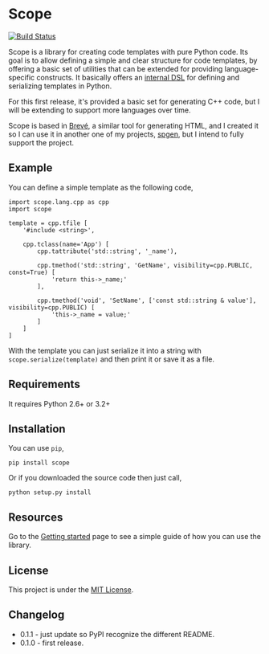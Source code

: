 # Scope

[![Build Status](https://travis-ci.org/lrgar/scope.png?branch=master)](https://travis-ci.org/lrgar/scope)

Scope is a library for creating code templates with pure Python code. Its goal is to allow defining a simple and clear structure for code templates, by offering a basic set of utilities that can be extended for providing language-specific constructs. It basically offers an [internal DSL][dsl] for defining and serializing templates in Python.

For this first release, it's provided a basic set for generating C++ code, but I will be extending to support more languages over time.

Scope is based in [Brevé][breve], a similar tool for generating HTML, and I created it so I can use it in another one of my projects, [spgen][spgen], but I intend to fully support the project.

[spgen]: https://github.com/lrgar/spgen
[breve]: http://breve.twisty-industries.com/
[dsl]: http://martinfowler.com/bliki/DomainSpecificLanguage.html

## Example

You can define a simple template as the following code, 

    import scope.lang.cpp as cpp
    import scope

    template = cpp.tfile [
    	'#include <string>',

        cpp.tclass(name='App') [
        	cpp.tattribute('std::string', '_name'),

            cpp.tmethod('std::string', 'GetName', visibility=cpp.PUBLIC, const=True) [
                'return this->_name;'
            ],

            cpp.tmethod('void', 'SetName', ['const std::string & value'], visibility=cpp.PUBLIC) [
                'this->_name = value;'
            ]
        ]
    ]

With the template you can just serialize it into a string with `scope.serialize(template)` and then print it or save it as a file. 

## Requirements

It requires Python 2.6+ or 3.2+

## Installation

You can use `pip`,

    pip install scope

Or if you downloaded the source code then just call,

    python setup.py install

## Resources

Go to the [Getting started][getting-started] page to see a simple guide of how you can use the library.

[getting-started]: https://github.com/lrgar/scope/wiki/Getting-started

## License

This project is under the [MIT License](LICENSE.md).

## Changelog

- 0.1.1 - just update so PyPI recognize the different README.
- 0.1.0 - first release.
